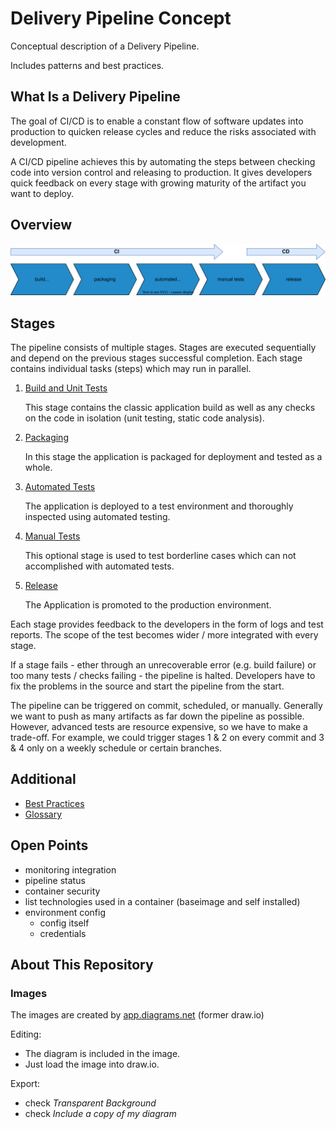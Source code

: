 # Delivery Pipeline Concept

Conceptual description of a Delivery Pipeline.

Includes patterns and best practices.

## What Is a Delivery Pipeline

The goal of CI/CD is to enable a constant flow of software updates into production to quicken release cycles and reduce the risks associated with development.

A CI/CD pipeline achieves this by automating the steps between checking code into version control and releasing to production. It gives developers quick feedback on every stage with growing maturity of the artifact you want to deploy.

## Overview

![Delivery Pipeline Overview](images/delivery-pipeline-overview.svg)

## Stages

The pipeline consists of multiple stages. Stages are executed sequentially and depend on the previous stages successful completion. Each stage contains individual tasks (steps) which may run in parallel.

1. [Build and Unit Tests](stages/01-build/README.md)

    This stage contains the classic application build as well as any checks on the code in isolation (unit testing, static code analysis).

2. [Packaging](stages/02-packaging/README.md)

    In this stage the application is packaged for deployment and tested as a whole.

3. [Automated Tests](stages/03-automated-tests/README.md)

    The application is deployed to a test environment and thoroughly inspected using automated testing.

4. [Manual Tests](stages/04-manual-tests/README.md)

    This optional stage is used to test borderline cases which can not accomplished with automated tests.

5. [Release](stages/05-release/README.md)

    The Application is promoted to the production environment.

Each stage provides feedback to the developers in the form of logs and test reports. The scope of the test becomes wider / more integrated with every stage.

If a stage fails - ether through an unrecoverable error (e.g. build failure) or too many tests / checks failing - the pipeline is halted. Developers have to fix the problems in the source and start the pipeline from the start.

The pipeline can be triggered on commit, scheduled, or manually. Generally we want to push as many artifacts as far down the pipeline as possible. However, advanced tests are resource expensive, so we have to make a trade-off. For example, we could trigger stages 1 & 2 on every commit and 3 & 4 only on a weekly schedule or certain branches.

## Additional

* [Best Practices](best-practices.md)
* [Glossary](glossary.md)

## Open Points

* monitoring integration
* pipeline status
* container security
* list technologies used in a container (baseimage and self installed)
* environment config
  * config itself
  * credentials

## About This Repository

### Images

The images are created by [app.diagrams.net](https://app.diagrams.net/) (former draw.io)

Editing:

* The diagram is included in the image.
* Just load the image into draw.io.

Export:

* check *Transparent Background*
* check *Include a copy of my diagram*
